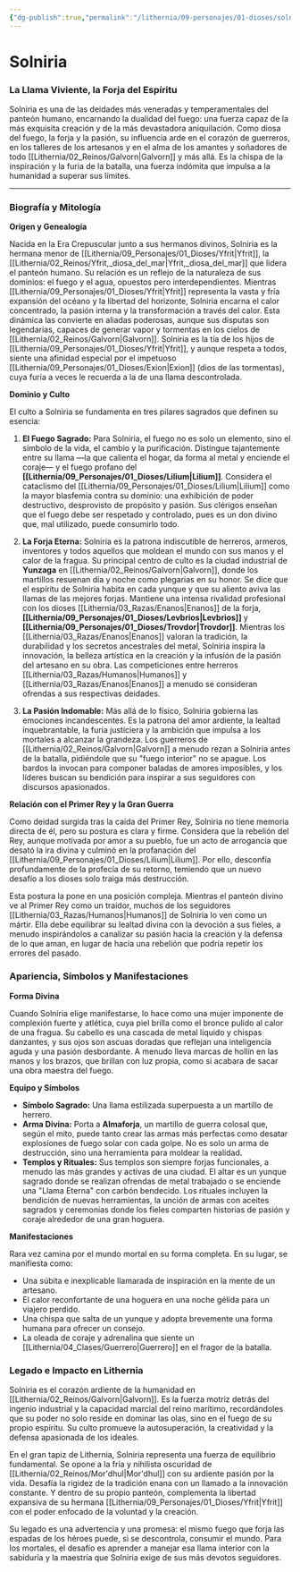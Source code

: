 ```yaml
---
{"dg-publish":true,"permalink":"/lithernia/09-personajes/01-dioses/solniria/","tags":["dios","panteón humano","fuego","forja","pasión","Galvorn","creación","guerreros","artesanos"]}
---
```


# Solniria

### La Llama Viviente, la Forja del Espíritu

Solniria es una de las deidades más veneradas y temperamentales del panteón humano, encarnando la dualidad del fuego: una fuerza capaz de la más exquisita creación y de la más devastadora aniquilación. Como diosa del fuego, la forja y la pasión, su influencia arde en el corazón de guerreros, en los talleres de los artesanos y en el alma de los amantes y soñadores de todo [[Lithernia/02_Reinos/Galvorn\|Galvorn]] y más allá. Es la chispa de la inspiración y la furia de la batalla, una fuerza indómita que impulsa a la humanidad a superar sus límites.

---

### Biografía y Mitología

**Origen y Genealogía**

Nacida en la Era Crepuscular junto a sus hermanos divinos, Solniria es la hermana menor de [[Lithernia/09_Personajes/01_Dioses/Yfrit\|Yfrit]], la [[Lithernia/02_Reinos/Yfrit,_diosa_del_mar\|Yfrit,_diosa_del_mar]] que lidera el panteón humano. Su relación es un reflejo de la naturaleza de sus dominios: el fuego y el agua, opuestos pero interdependientes. Mientras [[Lithernia/09_Personajes/01_Dioses/Yfrit\|Yfrit]] representa la vasta y fría expansión del océano y la libertad del horizonte, Solniria encarna el calor concentrado, la pasión interna y la transformación a través del calor. Esta dinámica las convierte en aliadas poderosas, aunque sus disputas son legendarias, capaces de generar vapor y tormentas en los cielos de [[Lithernia/02_Reinos/Galvorn\|Galvorn]]. Solniria es la tía de los hijos de [[Lithernia/09_Personajes/01_Dioses/Yfrit\|Yfrit]], y aunque respeta a todos, siente una afinidad especial por el impetuoso [[Lithernia/09_Personajes/01_Dioses/Exion\|Exion]] (dios de las tormentas), cuya furia a veces le recuerda a la de una llama descontrolada.

**Dominio y Culto**

El culto a Solniria se fundamenta en tres pilares sagrados que definen su esencia:

1.  **El Fuego Sagrado:** Para Solniria, el fuego no es solo un elemento, sino el símbolo de la vida, el cambio y la purificación. Distingue tajantemente entre su llama —la que calienta el hogar, da forma al metal y enciende el coraje— y el fuego profano del **[[Lithernia/09_Personajes/01_Dioses/Lilium\|Lilium]]**. Considera el cataclismo del [[Lithernia/09_Personajes/01_Dioses/Lilium\|Lilium]] como la mayor blasfemia contra su dominio: una exhibición de poder destructivo, desprovisto de propósito y pasión. Sus clérigos enseñan que el fuego debe ser respetado y controlado, pues es un don divino que, mal utilizado, puede consumirlo todo.

2.  **La Forja Eterna:** Solniria es la patrona indiscutible de herreros, armeros, inventores y todos aquellos que moldean el mundo con sus manos y el calor de la fragua. Su principal centro de culto es la ciudad industrial de **Yunzaga** en [[Lithernia/02_Reinos/Galvorn\|Galvorn]], donde los martillos resuenan día y noche como plegarias en su honor. Se dice que el espíritu de Solniria habita en cada yunque y que su aliento aviva las llamas de las mejores forjas.
    Mantiene una intensa rivalidad profesional con los dioses [[Lithernia/03_Razas/Enanos\|Enanos]] de la forja, **[[Lithernia/09_Personajes/01_Dioses/Levbrios\|Levbrios]]** y **[[Lithernia/09_Personajes/01_Dioses/Trovdor\|Trovdor]]**. Mientras los [[Lithernia/03_Razas/Enanos\|Enanos]] valoran la tradición, la durabilidad y los secretos ancestrales del metal, Solniria inspira la innovación, la belleza artística en la creación y la infusión de la pasión del artesano en su obra. Las competiciones entre herreros [[Lithernia/03_Razas/Humanos\|Humanos]] y [[Lithernia/03_Razas/Enanos\|Enanos]] a menudo se consideran ofrendas a sus respectivas deidades.

3.  **La Pasión Indomable:** Más allá de lo físico, Solniria gobierna las emociones incandescentes. Es la patrona del amor ardiente, la lealtad inquebrantable, la furia justiciera y la ambición que impulsa a los mortales a alcanzar la grandeza. Los guerreros de [[Lithernia/02_Reinos/Galvorn\|Galvorn]] a menudo rezan a Solniria antes de la batalla, pidiéndole que su "fuego interior" no se apague. Los bardos la invocan para componer baladas de amores imposibles, y los líderes buscan su bendición para inspirar a sus seguidores con discursos apasionados.

**Relación con el Primer Rey y la Gran Guerra**

Como deidad surgida tras la caída del Primer Rey, Solniria no tiene memoria directa de él, pero su postura es clara y firme. Considera que la rebelión del Rey, aunque motivada por amor a su pueblo, fue un acto de arrogancia que desató la ira divina y culminó en la profanación del [[Lithernia/09_Personajes/01_Dioses/Lilium\|Lilium]]. Por ello, desconfía profundamente de la profecía de su retorno, temiendo que un nuevo desafío a los dioses solo traiga más destrucción.

Esta postura la pone en una posición compleja. Mientras el panteón divino ve al Primer Rey como un traidor, muchos de los seguidores [[Lithernia/03_Razas/Humanos\|Humanos]] de Solniria lo ven como un mártir. Ella debe equilibrar su lealtad divina con la devoción a sus fieles, a menudo inspirándolos a canalizar su pasión hacia la creación y la defensa de lo que aman, en lugar de hacia una rebelión que podría repetir los errores del pasado.

### Apariencia, Símbolos y Manifestaciones

**Forma Divina**

Cuando Solniria elige manifestarse, lo hace como una mujer imponente de complexión fuerte y atlética, cuya piel brilla como el bronce pulido al calor de una fragua. Su cabello es una cascada de metal líquido y chispas danzantes, y sus ojos son ascuas doradas que reflejan una inteligencia aguda y una pasión desbordante. A menudo lleva marcas de hollín en las manos y los brazos, que brillan con luz propia, como si acabara de sacar una obra maestra del fuego.

**Equipo y Símbolos**

*   **Símbolo Sagrado:** Una llama estilizada superpuesta a un martillo de herrero.
*   **Arma Divina:** Porta a **Almaforja**, un martillo de guerra colosal que, según el mito, puede tanto crear las armas más perfectas como desatar explosiones de fuego solar con cada golpe. No es solo un arma de destrucción, sino una herramienta para moldear la realidad.
*   **Templos y Rituales:** Sus templos son siempre forjas funcionales, a menudo las más grandes y activas de una ciudad. El altar es un yunque sagrado donde se realizan ofrendas de metal trabajado o se enciende una "Llama Eterna" con carbón bendecido. Los rituales incluyen la bendición de nuevas herramientas, la unción de armas con aceites sagrados y ceremonias donde los fieles comparten historias de pasión y coraje alrededor de una gran hoguera.

**Manifestaciones**

Rara vez camina por el mundo mortal en su forma completa. En su lugar, se manifiesta como:
*   Una súbita e inexplicable llamarada de inspiración en la mente de un artesano.
*   El calor reconfortante de una hoguera en una noche gélida para un viajero perdido.
*   Una chispa que salta de un yunque y adopta brevemente una forma humana para ofrecer un consejo.
*   La oleada de coraje y adrenalina que siente un [[Lithernia/04_Clases/Guerrero\|Guerrero]] en el fragor de la batalla.

### Legado e Impacto en Lithernia

Solniria es el corazón ardiente de la humanidad en [[Lithernia/02_Reinos/Galvorn\|Galvorn]]. Es la fuerza motriz detrás del ingenio industrial y la capacidad marcial del reino marítimo, recordándoles que su poder no solo reside en dominar las olas, sino en el fuego de su propio espíritu. Su culto promueve la autosuperación, la creatividad y la defensa apasionada de los ideales.

En el gran tapiz de Lithernia, Solniria representa una fuerza de equilibrio fundamental. Se opone a la fría y nihilista oscuridad de [[Lithernia/02_Reinos/Mor'dhul\|Mor'dhul]] con su ardiente pasión por la vida. Desafía la rigidez de la tradición enana con un llamado a la innovación constante. Y dentro de su propio panteón, complementa la libertad expansiva de su hermana [[Lithernia/09_Personajes/01_Dioses/Yfrit\|Yfrit]] con el poder enfocado de la voluntad y la creación.

Su legado es una advertencia y una promesa: el mismo fuego que forja las espadas de los héroes puede, si se descontrola, consumir el mundo. Para los mortales, el desafío es aprender a manejar esa llama interior con la sabiduría y la maestría que Solniria exige de sus más devotos seguidores.